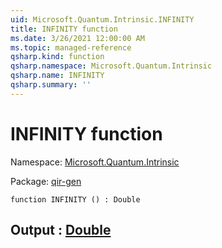 ```yaml
---
uid: Microsoft.Quantum.Intrinsic.INFINITY
title: INFINITY function
ms.date: 3/26/2021 12:00:00 AM
ms.topic: managed-reference
qsharp.kind: function
qsharp.namespace: Microsoft.Quantum.Intrinsic
qsharp.name: INFINITY
qsharp.summary: ''
---
```


# INFINITY function

Namespace: [Microsoft.Quantum.Intrinsic](xref:Microsoft.Quantum.Intrinsic)

Package: [qir-gen](https://nuget.org/packages/qir-gen)




```qsharp
function INFINITY () : Double
```


## Output : [Double](xref:microsoft.quantum.lang-ref.double)


